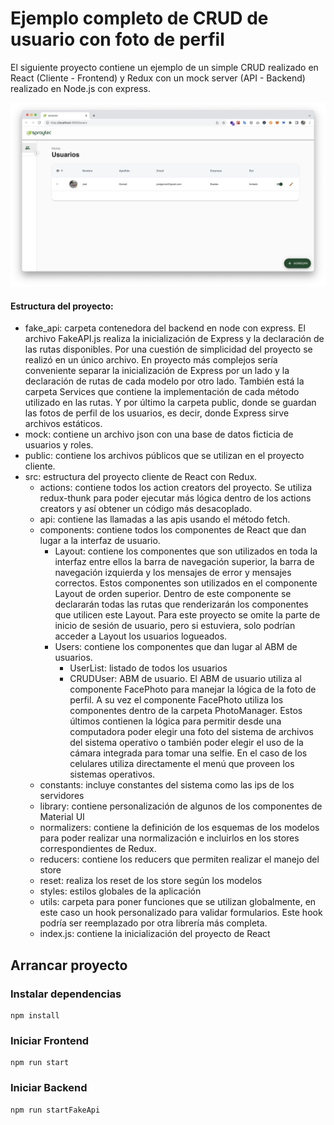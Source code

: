 # Ejemplo completo de CRUD de usuario con foto de perfil

El siguiente proyecto contiene un ejemplo de un simple CRUD realizado en React (Cliente - Frontend) y Redux con un mock
server (API - Backend) realizado en
Node.js con express.

![alt text](project-face.png "ABM Usuarios")

#### Estructura del proyecto:

- fake_api: carpeta contenedora del backend en node con express. El archivo FakeAPI.js realiza la inicialización de
  Express y la declaración de las rutas disponibles. Por una cuestión de simplicidad del proyecto se realizó en un único
  archivo. En proyecto más complejos sería conveniente separar la inicialización de Express por un lado y la declaración
  de rutas de cada modelo por otro lado. También está la carpeta Services que contiene la implementación de cada método
  utilizado en las rutas. Y por último la carpeta public, donde se guardan las fotos de perfil de los usuarios, es
  decir, donde Express sirve archivos estáticos.
- mock: contiene un archivo json con una base de datos ficticia de usuarios y roles.
- public: contiene los archivos públicos que se utilizan en el proyecto cliente.
- src: estructura del proyecto cliente de React con Redux.
    - actions: contiene todos los action creators del proyecto. Se utiliza redux-thunk para poder ejecutar más lógica
      dentro
      de los actions creators y así obtener un código más desacoplado.
    - api: contiene las llamadas a las apis usando el método fetch.
    - components: contiene todos los componentes de React que dan lugar a la interfaz de usuario.
        - Layout: contiene los componentes que son utilizados en toda la interfaz entre ellos la barra de navegación
          superior,
          la barra de navegación izquierda y los mensajes de error y mensajes correctos. Estos componentes son
          utilizados en el
          componente Layout de orden superior. Dentro de este componente se declararán todas las rutas que renderizarán
          los
          componentes que utilicen este Layout. Para este proyecto se omite la parte de inicio de sesión de usuario,
          pero si
          estuviera, solo podrían acceder a Layout los usuarios logueados.
        - Users: contiene los componentes que dan lugar al ABM de usuarios.
            - UserList: listado de todos los usuarios
            - CRUDUser: ABM de usuario. El ABM de usuario utiliza al componente FacePhoto para manejar la lógica de la
              foto de
              perfil. A su vez el componente FacePhoto utiliza los componentes dentro de la carpeta PhotoManager. Estos
              últimos
              contienen la lógica para permitir desde una computadora poder elegir una foto del sistema de archivos del
              sistema
              operativo o también poder elegir el uso de la cámara integrada para tomar una selfie. En el caso de los
              celulares
              utiliza directamente el menú que proveen los sistemas operativos.
    - constants: incluye constantes del sistema como las ips de los servidores
    - library: contiene personalización de algunos de los componentes de Material UI
    - normalizers: contiene la definición de los esquemas de los modelos para poder realizar una normalización e
      incluirlos
      en los stores correspondientes de Redux.
    - reducers: contiene los reducers que permiten realizar el manejo del store
    - reset: realiza los reset de los store según los modelos
    - styles: estilos globales de la aplicación
    - utils: carpeta para poner funciones que se utilizan globalmente, en este caso un hook personalizado para validar
      formularios. Este hook podría ser reemplazado por otra librería más completa.
    - index.js: contiene la inicialización del proyecto de React 


## Arrancar proyecto

### Instalar dependencias 
```
npm install 
```
### Iniciar Frontend
```
npm run start 
```
### Iniciar Backend
```
npm run startFakeApi
```
